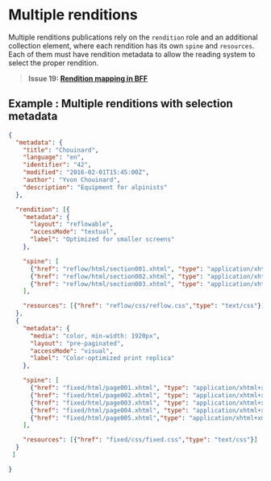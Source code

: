 # Multiple renditions

Multiple renditions publications rely on the `rendition` role and an additional collection element, 
where each rendition has its own `spine` and `resources`. 
Each of them must have rendition metadata to allow the reading system to select the proper rendition.


>**Issue 19: [Rendition mapping in BFF](https://github.com/dauwhe/epub31-bff/issues/19)**



## Example : Multiple renditions with selection metadata
```json
{
  "metadata": {
    "title": "Chouinard",
    "language": "en",
    "identifier": "42",
    "modified": "2016-02-01T15:45:00Z",
    "author": "Yvon Chouinard",
    "description": "Equipment for alpinists"
  },

  "rendition": [{
    "metadata": {
      "layout": "reflowable",
      "accessMode": "textual",
      "label": "Optimized for smaller screens"
    },

    "spine": [
      {"href": "reflow/html/section001.xhtml", "type": "application/xhtml+xml"}, 
      {"href": "reflow/html/section002.xhtml", "type": "application/xhtml+xml"}, 
      {"href": "reflow/html/section003.xhtml", "type": "application/xhtml+xml"}
    ],

    "resources": [{"href": "reflow/css/reflow.css","type": "text/css"}]
  },
  {
    "metadata": {
      "media": "color, min-width: 1920px",
      "layout": "pre-paginated",
      "accessMode": "visual",
      "label": "Color-optimized print replica"
    },

    "spine": [
      {"href": "fixed/html/page001.xhtml", "type": "application/xhtml+xml"}, 
      {"href": "fixed/html/page002.xhtml", "type": "application/xhtml+xml"}, 
      {"href": "fixed/html/page003.xhtml", "type": "application/xhtml+xml"}, 
      {"href": "fixed/html/page004.xhtml", "type": "application/xhtml+xml"}, 
      {"href": "fixed/html/page005.xhtml","type": "application/xhtml+xml"}
    ],

    "resources": [{"href": "fixed/css/fixed.css","type": "text/css"}]
  }
 ]

}

```
